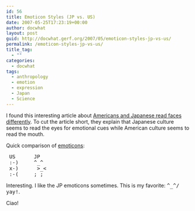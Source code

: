 ```yaml
---
id: 56
title: Emoticon Styles (JP vs. US)
date: 2007-05-25T17:23:19+00:00
author: docwhat
layout: post
guid: http://docwhat.gerf.org/2007/05/emoticon-styles-jp-vs-us/
permalink: /emoticon-styles-jp-vs-us/
title_tag:
  - ""
categories:
  - docwhat
tags:
  - anthropology
  - emotion
  - expression
  - Japan
  - Science
---
```

I found this interesting article about <a href="http://www.livescience.com/health/070510_facial_culture.html">Americans and Japanese read faces differently</a>.  To cut the article short, they explain that Japanese culture seems to read the eyes for emotional cues while American culture seems to read the mouth.

Quick comparison of <a rel="tag" href="http://en.wikipedia.org/wiki/Emoticons">emoticons</a>:
<pre> US      JP
 :-)     ^_^
 x-)      &gt;_&lt;
 :-(     ;_;</pre>
Interesting.  I like the JP emoticons sometimes. This is my favorite: <tt>\^_^/ yay!</tt>.

Ciao!
<!--nevermore-->